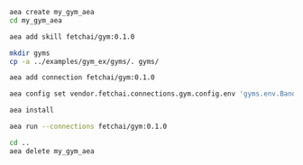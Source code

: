 ``` bash
aea create my_gym_aea
cd my_gym_aea
```

``` bash
aea add skill fetchai/gym:0.1.0
```

``` bash
mkdir gyms
cp -a ../examples/gym_ex/gyms/. gyms/
```

``` bash
aea add connection fetchai/gym:0.1.0
```

``` bash
aea config set vendor.fetchai.connections.gym.config.env 'gyms.env.BanditNArmedRandom'
```

``` bash
aea install
```

``` bash
aea run --connections fetchai/gym:0.1.0
```

``` bash
cd ..
aea delete my_gym_aea
```

